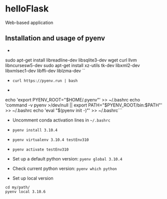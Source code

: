 # helloFlask
Web-based application

## Installation and usage of pyenv
* ```sudo apt-get update; sudo apt-get install make build-essential libssl-dev zlib1g-dev libbz2-dev
sudo apt-get install libreadline-dev libsqlite3-dev wget curl llvm libncursesw5-dev 
sudo apt-get install xz-utils tk-dev libxml2-dev libxmlsec1-dev libffi-dev liblzma-dev ``

* ```curl https://pyenv.run | bash```

* ```
echo 'export PYENV_ROOT="$HOME/.pyenv"' >> ~/.bashrc 
echo 'command -v pyenv >/dev/null || export PATH="$PYENV_ROOT/bin:$PATH"' >> ~/.bashrc 
echo 'eval "$(pyenv init -)"' >> ~/.bashrc```

* Uncomment conda activation lines in ```~/.bashrc```

* ```pyenv install 3.10.4```

*  ```pyenv virtualenv 3.10.4 testEnv310```

* ```pyenv activate testEnv310```

* Set up a default python version: 
```pyenv global 3.10.4```

* Check current python version:
```pyenv which python```

* Set up local version
``` 
cd my/path/
pyenv local 3.10.6
```
